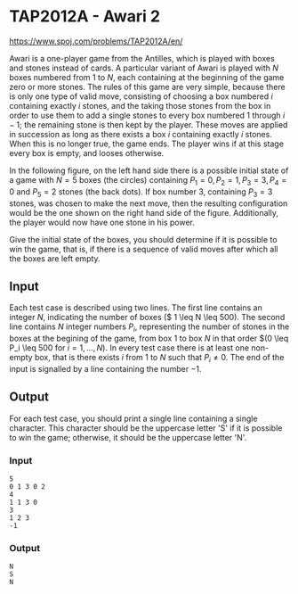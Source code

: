 # TAP2012A - Awari 2

https://www.spoj.com/problems/TAP2012A/en/

Awari is a one-player game from the Antilles, which is played with boxes and stones instead of cards. A particular variant of Awari is played with $N$ boxes numbered from $1$ to $N$, each containing at the beginning of the game zero or more stones. The rules of this game are very simple, because there is only one type of valid move, consisting of choosing a box numbered $i$ containing exactly $i$ stones, and the taking those stones from the box in order to use them to add a single stones to every box numbered $1$ through $i-1$; the remaining stone is then kept by the player. These moves are applied in succession as long as there exists a box $i$ containing exactly $i$ stones. When this is no longer true, the game ends. The player wins if at this stage every box is empty, and looses otherwise. 

In the following figure, on the left hand side there is a possible initial state of a game with $N=5$ boxes (the circles) containing $P_1 = 0, P_2 = 1, P_3 = 3, P_4 = 0$ and $P_5 = 2$ stones (the back dots). If box number $3$, containing $P_3 = 3$ stones, was chosen to make the next move, then the resulting configuration would be the one shown on the right hand side of the figure. Additionally, the player would now have one stone in his power. 


Give the initial state of the boxes, you should determine if it is possible to win the game, that is, if there is a sequence of valid moves after which all the boxes are left empty. 

## Input 

Each test case is described using two lines. The first line contains an integer $N$, indicating the number of boxes ($ 1 \leq N \leq 500). The second line contains $N$ integer numbers $P_i$, representing the number of stones in the boxes at the begining of the game, from box $1$ to box $N$ in that order $(0 \leq P_i \leq 500 for $i = 1, \dots, N)$. In every test case there is at least one non-empty box, that is there exists $i$ from $1$ to $N$ such that $P_i \neq 0$. The end of the input is signalled by a line containing the number $-1$. 

## Output 

For each test case, you should print a single line containing a single character. This character should be the uppercase letter 'S' if it is possible to win the game; otherwise, it should be the uppercase letter 'N'. 


### Input 

``` text
5
0 1 3 0 2
4
1 1 3 0
3 
1 2 3
-1
```

### Output 

``` text
N
S
N
```

